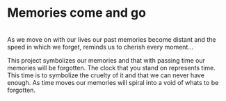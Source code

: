 <h1>Memories come and go</h1> <br>
As we move on with our lives our past memories become distant and the speed in which we forget, reminds us to cherish every moment...

This project symbolizes our memories and that with passing time our memories will be forgotten. The clock that you stand on represents time. This time is to symbolize
the cruelty of it and that we can never have enough. As time moves our memories will spiral into a void of whats to be forgotten. 
